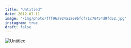 ```yaml
---
title: "Untitled"
date: 2012-07-11
image: "/img/photo/fff96a924a1a09bfcf71c78454d9fd52.jpg"
instagram: true
draft: false
---
```


![Untitled](/img/photo/fff96a924a1a09bfcf71c78454d9fd52.jpg)
